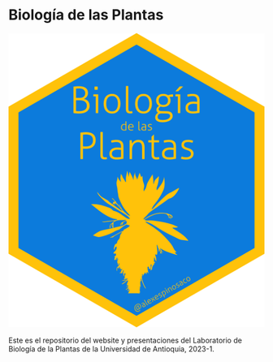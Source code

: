# Biología de las Plantas

![](images/bldp.png)

Este es el repositorio del website y presentaciones del Laboratorio de Biología de la Plantas de la Universidad de Antioquia, 2023-1.
